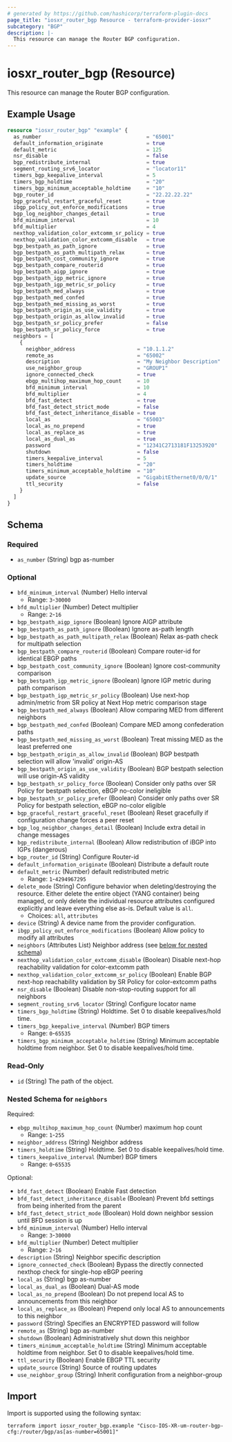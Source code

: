 ```yaml
---
# generated by https://github.com/hashicorp/terraform-plugin-docs
page_title: "iosxr_router_bgp Resource - terraform-provider-iosxr"
subcategory: "BGP"
description: |-
  This resource can manage the Router BGP configuration.
---
```


# iosxr_router_bgp (Resource)

This resource can manage the Router BGP configuration.

## Example Usage

```terraform
resource "iosxr_router_bgp" "example" {
  as_number                                  = "65001"
  default_information_originate              = true
  default_metric                             = 125
  nsr_disable                                = false
  bgp_redistribute_internal                  = true
  segment_routing_srv6_locator               = "locator11"
  timers_bgp_keepalive_interval              = 5
  timers_bgp_holdtime                        = "20"
  timers_bgp_minimum_acceptable_holdtime     = "10"
  bgp_router_id                              = "22.22.22.22"
  bgp_graceful_restart_graceful_reset        = true
  ibgp_policy_out_enforce_modifications      = true
  bgp_log_neighbor_changes_detail            = true
  bfd_minimum_interval                       = 10
  bfd_multiplier                             = 4
  nexthop_validation_color_extcomm_sr_policy = true
  nexthop_validation_color_extcomm_disable   = true
  bgp_bestpath_as_path_ignore                = true
  bgp_bestpath_as_path_multipath_relax       = true
  bgp_bestpath_cost_community_ignore         = true
  bgp_bestpath_compare_routerid              = true
  bgp_bestpath_aigp_ignore                   = true
  bgp_bestpath_igp_metric_ignore             = true
  bgp_bestpath_igp_metric_sr_policy          = true
  bgp_bestpath_med_always                    = true
  bgp_bestpath_med_confed                    = true
  bgp_bestpath_med_missing_as_worst          = true
  bgp_bestpath_origin_as_use_validity        = true
  bgp_bestpath_origin_as_allow_invalid       = true
  bgp_bestpath_sr_policy_prefer              = false
  bgp_bestpath_sr_policy_force               = true
  neighbors = [
    {
      neighbor_address                    = "10.1.1.2"
      remote_as                           = "65002"
      description                         = "My Neighbor Description"
      use_neighbor_group                  = "GROUP1"
      ignore_connected_check              = true
      ebgp_multihop_maximum_hop_count     = 10
      bfd_minimum_interval                = 10
      bfd_multiplier                      = 4
      bfd_fast_detect                     = true
      bfd_fast_detect_strict_mode         = false
      bfd_fast_detect_inheritance_disable = true
      local_as                            = "65003"
      local_as_no_prepend                 = true
      local_as_replace_as                 = true
      local_as_dual_as                    = true
      password                            = "12341C2713181F13253920"
      shutdown                            = false
      timers_keepalive_interval           = 5
      timers_holdtime                     = "20"
      timers_minimum_acceptable_holdtime  = "10"
      update_source                       = "GigabitEthernet0/0/0/1"
      ttl_security                        = false
    }
  ]
}
```

<!-- schema generated by tfplugindocs -->
## Schema

### Required

- `as_number` (String) bgp as-number

### Optional

- `bfd_minimum_interval` (Number) Hello interval
  - Range: `3`-`30000`
- `bfd_multiplier` (Number) Detect multiplier
  - Range: `2`-`16`
- `bgp_bestpath_aigp_ignore` (Boolean) Ignore AIGP attribute
- `bgp_bestpath_as_path_ignore` (Boolean) Ignore as-path length
- `bgp_bestpath_as_path_multipath_relax` (Boolean) Relax as-path check for multipath selection
- `bgp_bestpath_compare_routerid` (Boolean) Compare router-id for identical EBGP paths
- `bgp_bestpath_cost_community_ignore` (Boolean) Ignore cost-community comparison
- `bgp_bestpath_igp_metric_ignore` (Boolean) Ignore IGP metric during path comparison
- `bgp_bestpath_igp_metric_sr_policy` (Boolean) Use next-hop admin/metric from SR policy at Next Hop metric comparison stage
- `bgp_bestpath_med_always` (Boolean) Allow comparing MED from different neighbors
- `bgp_bestpath_med_confed` (Boolean) Compare MED among confederation paths
- `bgp_bestpath_med_missing_as_worst` (Boolean) Treat missing MED as the least preferred one
- `bgp_bestpath_origin_as_allow_invalid` (Boolean) BGP bestpath selection will allow 'invalid' origin-AS
- `bgp_bestpath_origin_as_use_validity` (Boolean) BGP bestpath selection will use origin-AS validity
- `bgp_bestpath_sr_policy_force` (Boolean) Consider only paths over SR Policy for bestpath selection, eBGP no-color ineligible
- `bgp_bestpath_sr_policy_prefer` (Boolean) Consider only paths over SR Policy for bestpath selection, eBGP no-color eligible
- `bgp_graceful_restart_graceful_reset` (Boolean) Reset gracefully if configuration change forces a peer reset
- `bgp_log_neighbor_changes_detail` (Boolean) Include extra detail in change messages
- `bgp_redistribute_internal` (Boolean) Allow redistribution of iBGP into IGPs (dangerous)
- `bgp_router_id` (String) Configure Router-id
- `default_information_originate` (Boolean) Distribute a default route
- `default_metric` (Number) default redistributed metric
  - Range: `1`-`4294967295`
- `delete_mode` (String) Configure behavior when deleting/destroying the resource. Either delete the entire object (YANG container) being managed, or only delete the individual resource attributes configured explicitly and leave everything else as-is. Default value is `all`.
  - Choices: `all`, `attributes`
- `device` (String) A device name from the provider configuration.
- `ibgp_policy_out_enforce_modifications` (Boolean) Allow policy to modify all attributes
- `neighbors` (Attributes List) Neighbor address (see [below for nested schema](#nestedatt--neighbors))
- `nexthop_validation_color_extcomm_disable` (Boolean) Disable next-hop reachability validation for color-extcomm path
- `nexthop_validation_color_extcomm_sr_policy` (Boolean) Enable BGP next-hop reachability validation by SR Policy for color-extcomm paths
- `nsr_disable` (Boolean) Disable non-stop-routing support for all neighbors
- `segment_routing_srv6_locator` (String) Configure locator name
- `timers_bgp_holdtime` (String) Holdtime. Set 0 to disable keepalives/hold time.
- `timers_bgp_keepalive_interval` (Number) BGP timers
  - Range: `0`-`65535`
- `timers_bgp_minimum_acceptable_holdtime` (String) Minimum acceptable holdtime from neighbor. Set 0 to disable keepalives/hold time.

### Read-Only

- `id` (String) The path of the object.

<a id="nestedatt--neighbors"></a>
### Nested Schema for `neighbors`

Required:

- `ebgp_multihop_maximum_hop_count` (Number) maximum hop count
  - Range: `1`-`255`
- `neighbor_address` (String) Neighbor address
- `timers_holdtime` (String) Holdtime. Set 0 to disable keepalives/hold time.
- `timers_keepalive_interval` (Number) BGP timers
  - Range: `0`-`65535`

Optional:

- `bfd_fast_detect` (Boolean) Enable Fast detection
- `bfd_fast_detect_inheritance_disable` (Boolean) Prevent bfd settings from being inherited from the parent
- `bfd_fast_detect_strict_mode` (Boolean) Hold down neighbor session until BFD session is up
- `bfd_minimum_interval` (Number) Hello interval
  - Range: `3`-`30000`
- `bfd_multiplier` (Number) Detect multiplier
  - Range: `2`-`16`
- `description` (String) Neighbor specific description
- `ignore_connected_check` (Boolean) Bypass the directly connected nexthop check for single-hop eBGP peering
- `local_as` (String) bgp as-number
- `local_as_dual_as` (Boolean) Dual-AS mode
- `local_as_no_prepend` (Boolean) Do not prepend local AS to announcements from this neighbor
- `local_as_replace_as` (Boolean) Prepend only local AS to announcements to this neighbor
- `password` (String) Specifies an ENCRYPTED password will follow
- `remote_as` (String) bgp as-number
- `shutdown` (Boolean) Administratively shut down this neighbor
- `timers_minimum_acceptable_holdtime` (String) Minimum acceptable holdtime from neighbor. Set 0 to disable keepalives/hold time.
- `ttl_security` (Boolean) Enable EBGP TTL security
- `update_source` (String) Source of routing updates
- `use_neighbor_group` (String) Inherit configuration from a neighbor-group

## Import

Import is supported using the following syntax:

```shell
terraform import iosxr_router_bgp.example "Cisco-IOS-XR-um-router-bgp-cfg:/router/bgp/as[as-number=65001]"
```
